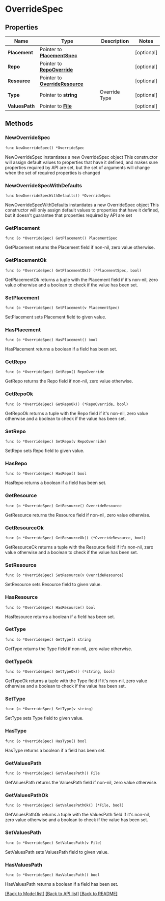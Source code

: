 # OverrideSpec

## Properties

Name | Type | Description | Notes
------------ | ------------- | ------------- | -------------
**Placement** | Pointer to [**PlacementSpec**](PlacementSpec.md) |  | [optional] 
**Repo** | Pointer to [**RepoOverride**](RepoOverride.md) |  | [optional] 
**Resource** | Pointer to [**OverrideResource**](OverrideResource.md) |  | [optional] 
**Type** | Pointer to **string** | Override Type  | [optional] 
**ValuesPath** | Pointer to [**File**](File.md) |  | [optional] 

## Methods

### NewOverrideSpec

`func NewOverrideSpec() *OverrideSpec`

NewOverrideSpec instantiates a new OverrideSpec object
This constructor will assign default values to properties that have it defined,
and makes sure properties required by API are set, but the set of arguments
will change when the set of required properties is changed

### NewOverrideSpecWithDefaults

`func NewOverrideSpecWithDefaults() *OverrideSpec`

NewOverrideSpecWithDefaults instantiates a new OverrideSpec object
This constructor will only assign default values to properties that have it defined,
but it doesn't guarantee that properties required by API are set

### GetPlacement

`func (o *OverrideSpec) GetPlacement() PlacementSpec`

GetPlacement returns the Placement field if non-nil, zero value otherwise.

### GetPlacementOk

`func (o *OverrideSpec) GetPlacementOk() (*PlacementSpec, bool)`

GetPlacementOk returns a tuple with the Placement field if it's non-nil, zero value otherwise
and a boolean to check if the value has been set.

### SetPlacement

`func (o *OverrideSpec) SetPlacement(v PlacementSpec)`

SetPlacement sets Placement field to given value.

### HasPlacement

`func (o *OverrideSpec) HasPlacement() bool`

HasPlacement returns a boolean if a field has been set.

### GetRepo

`func (o *OverrideSpec) GetRepo() RepoOverride`

GetRepo returns the Repo field if non-nil, zero value otherwise.

### GetRepoOk

`func (o *OverrideSpec) GetRepoOk() (*RepoOverride, bool)`

GetRepoOk returns a tuple with the Repo field if it's non-nil, zero value otherwise
and a boolean to check if the value has been set.

### SetRepo

`func (o *OverrideSpec) SetRepo(v RepoOverride)`

SetRepo sets Repo field to given value.

### HasRepo

`func (o *OverrideSpec) HasRepo() bool`

HasRepo returns a boolean if a field has been set.

### GetResource

`func (o *OverrideSpec) GetResource() OverrideResource`

GetResource returns the Resource field if non-nil, zero value otherwise.

### GetResourceOk

`func (o *OverrideSpec) GetResourceOk() (*OverrideResource, bool)`

GetResourceOk returns a tuple with the Resource field if it's non-nil, zero value otherwise
and a boolean to check if the value has been set.

### SetResource

`func (o *OverrideSpec) SetResource(v OverrideResource)`

SetResource sets Resource field to given value.

### HasResource

`func (o *OverrideSpec) HasResource() bool`

HasResource returns a boolean if a field has been set.

### GetType

`func (o *OverrideSpec) GetType() string`

GetType returns the Type field if non-nil, zero value otherwise.

### GetTypeOk

`func (o *OverrideSpec) GetTypeOk() (*string, bool)`

GetTypeOk returns a tuple with the Type field if it's non-nil, zero value otherwise
and a boolean to check if the value has been set.

### SetType

`func (o *OverrideSpec) SetType(v string)`

SetType sets Type field to given value.

### HasType

`func (o *OverrideSpec) HasType() bool`

HasType returns a boolean if a field has been set.

### GetValuesPath

`func (o *OverrideSpec) GetValuesPath() File`

GetValuesPath returns the ValuesPath field if non-nil, zero value otherwise.

### GetValuesPathOk

`func (o *OverrideSpec) GetValuesPathOk() (*File, bool)`

GetValuesPathOk returns a tuple with the ValuesPath field if it's non-nil, zero value otherwise
and a boolean to check if the value has been set.

### SetValuesPath

`func (o *OverrideSpec) SetValuesPath(v File)`

SetValuesPath sets ValuesPath field to given value.

### HasValuesPath

`func (o *OverrideSpec) HasValuesPath() bool`

HasValuesPath returns a boolean if a field has been set.


[[Back to Model list]](../README.md#documentation-for-models) [[Back to API list]](../README.md#documentation-for-api-endpoints) [[Back to README]](../README.md)


